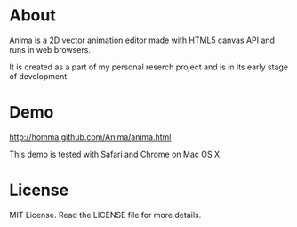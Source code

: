 
About
=====

Anima is a 2D vector animation editor
made with HTML5 canvas API and runs in web browsers.

It is created as a part of my personal reserch project
and is in its early stage of development.

Demo
====

<http://homma.github.com/Anima/anima.html>

This demo is tested with Safari and Chrome on Mac OS X.

License
=======

MIT License. Read the LICENSE file for more details.

